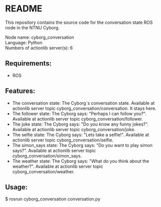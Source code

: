 # README
This repository contains the source code for the conversation state ROS node in the NTNU Cyborg.

Node name: cyborg_conversation   
Language: Python  
Numbers of actionlib server(s): 6  

## Requirements:  
* ROS   
  
  
## Features:  
* The conversation state: The Cyborg`s conversation state. Available at actionlib server topic cyborg_conversation/conversation. It stays here.   
* The follower state: The Cyborg says: "Perhaps I can follow you?". Available at actionlib server topic cyborg_conversation/follower. 
* The joke state: The Cyborg says: "Do you know any funny jokes?". Available at actionlib server topic cyborg_conversation/joke. 
* The selfie state: The Cyborg says: "Lets take a selfie!". Available at actionlib server topic cyborg_conversation/selfie.  
* The simon_says state: The Cyborg says: "Do you want to play simon says?". Available at actionlib server topic cyborg_conversation/simon_says.  
* The weather state: The Cyborg says: "What do you think about the weather?". Available at actionlib server topic cyborg_conversation/weather.   


## Usage:
$ rosrun cyborg_conversation conversation.py
